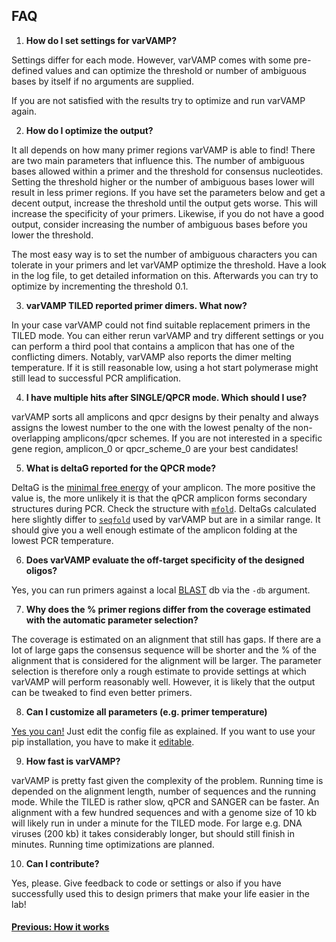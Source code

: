 ## FAQ

1. **How do I set settings for varVAMP?**

Settings differ for each mode. However, varVAMP comes with some pre-defined values and can optimize the threshold or number of ambiguous bases by itself if no arguments are supplied.

If you are not satisfied with the results try to optimize and run varVAMP again.

2. **How do I optimize the output?**

It all depends on how many primer regions varVAMP is able to find! There are two main parameters that influence this. The number of ambiguous bases allowed within a primer and the threshold for consensus nucleotides. Setting the threshold higher or the number of ambiguous bases lower will result in less primer regions. If you have set the parameters below and get a decent output, increase the threshold until the output gets worse. This will increase the specificity of your primers. Likewise, if you do not have a good output, consider increasing the number of ambiguous bases before you lower the threshold.

The most easy way is to set the number of ambiguous characters you can tolerate in your primers and let varVAMP optimize the threshold. Have a look in the log file, to get detailed information on this. Afterwards you can try to optimize by incrementing the threshold 0.1.

3. **varVAMP TILED reported primer dimers. What now?**

In your case varVAMP could not find suitable replacement primers in the TILED mode. You can either rerun varVAMP and try different settings or you can perform a third pool that contains a amplicon that has one of the conflicting dimers. Notably, varVAMP also reports the dimer melting temperature. If it is still reasonable low, using a hot start polymerase might still lead to successful PCR amplification.

4. **I have multiple hits after SINGLE/QPCR mode. Which should I use?**

varVAMP sorts all amplicons and qpcr designs by their penalty and always assigns the lowest number to the one with the lowest penalty of the non-overlapping amplicons/qpcr schemes. If you are not interested in a specific gene region, amplicon_0 or qpcr_scheme_0  are your best candidates!

5. **What is deltaG reported for the QPCR mode?**

DeltaG is the [minimal free energy](https://en.wikipedia.org/wiki/Gibbs_free_energy) of your amplicon. The more positive the value is, the more unlikely it is that the qPCR amplicon forms secondary structures during PCR. Check the structure with [`mfold`](http://www.unafold.org/Dinamelt/applications/two-state-melting-folding.php). DeltaGs calculated here slightly differ to [`seqfold`](https://github.com/Lattice-Automation/seqfold) used by varVAMP but are in a similar range. It should give you a well enough estimate of the amplicon folding at the lowest PCR temperature.

6. **Does varVAMP evaluate the off-target specificity of the designed oligos?**

Yes, you can run primers against a local [BLAST](https://blast.ncbi.nlm.nih.gov/doc/blast-help/downloadblastdata.html#downloadblastdata) db via the `-db` argument.

7. **Why does the % primer regions differ from the coverage estimated with the automatic parameter selection?**

The coverage is estimated on an alignment that still has gaps. If there are a lot of large gaps the consensus sequence will be shorter and the % of the alignment that is considered for the alignment will be larger. The parameter selection is therefore only a rough estimate to provide settings at which varVAMP will perform reasonably well. However, it is likely that the output can be tweaked to find even better primers.

8. **Can I customize all parameters (e.g. primer temperature)**

[Yes you can!](./usage.md) Just edit the config file as explained. If you want to use your pip installation, you have to make it [editable](https://setuptools.pypa.io/en/latest/userguide/development_mode.html).

9. **How fast is varVAMP?**

varVAMP is pretty fast given the complexity of the problem. Running time is depended on the alignment length, number of sequences and the running mode. While the TILED is rather slow, qPCR and SANGER can be faster. An alignment with a few hundred sequences and with a genome size of 10 kb will likely run in under a minute for the TILED mode. For large e.g. DNA viruses (200 kb) it takes considerably longer, but should still finish in minutes. Running time optimizations are planned.

10. **Can I contribute?**

Yes, please. Give feedback to code or settings or also if you have successfully used this to design primers that make your life easier in the lab!



#### [Previous: How it works](./how_varvamp_works.md)
